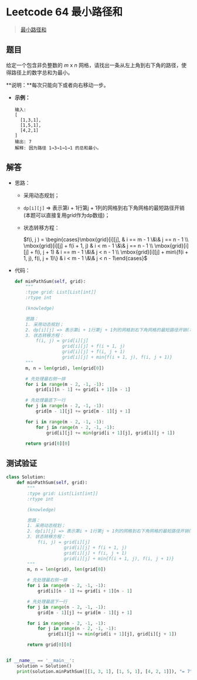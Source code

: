 # Leetcode 64 最小路径和

> [最小路径和](https://leetcode-cn.com/problems/minimum-path-sum/)

## 题目

给定一个包含非负整数的 *m* x *n* 网格，请找出一条从左上角到右下角的路径，使得路径上的数字总和为最小。

**说明：**每次只能向下或者向右移动一步。

- **示例：**

  ```
  输入:
  [
    [1,3,1],
    [1,5,1],
    [4,2,1]
  ]
  输出: 7
  解释: 因为路径 1→3→1→1→1 的总和最小。
  ```

## 解答

- 思路：

  - 采用动态规划；

  - `dp[i][j]` => 表示第i + 1行第j + 1列的网格到右下角网格的最短路径开销(本题可以直接复用grid作为dp数组)；

  - 状态转移方程：

    $f(i, j ) = \begin{cases}\mbox{grid}[i][j], & i == m - 1 \&\& j == n - 1 \\ \mbox{grid}[i][j] + f(i + 1, j) & i < m - 1 \&\& j == n - 1 \\ \mbox{grid}[i][j] + f(i, j + 1) & i == m - 1 \&\& j < n - 1 \\ \mbox{grid}[i][j] + min\{f(i + 1, j), f(i, j + 1)\} & i < m - 1 \&\& j < n - 1\end{cases}$

- 代码：

  ```python
  def minPathSum(self, grid):
      """
      :type grid: List[List[int]]
      :rtype int
  
      (knowledge)
  
      思路：
      1. 采用动态规划；
      2. dp[i][j] => 表示第i + 1行第j + 1列的网格到右下角网格的最短路径开销(本题可以直接复用grid作为dp数组)
      3. 状态转移方程：
          f(i, j) = grid[i][j]                                        i = m-1 && j = n - 1
                    grid[i][j] + f(i + 1, j)                          i < m - 1 && j = n - 1
                    grid[i][j] + f(i, j + 1)                          i = m - 1 && j < n - 1
                    grid[i][j] + min{f(i + 1, j), f(i, j + 1)}        i < m - 1 && j < n - 1
      """
      m, n = len(grid), len(grid[0])
  
      # 先处理最右侧一排
      for i in range(m - 2, -1, -1):
          grid[i][n - 1] += grid[i + 1][n - 1]
  
      # 先处理最底下一行
      for j in range(n - 2, -1, -1):
          grid[m - 1][j] += grid[m - 1][j + 1]
  
      for i in range(m - 2, -1, -1):
          for j in range(n - 2, -1, -1):
              grid[i][j] += min(grid[i + 1][j], grid[i][j + 1])
  
      return grid[0][0]
  ```

## 测试验证

```python
class Solution:
    def minPathSum(self, grid):
        """
        :type grid: List[List[int]]
        :rtype int

        (knowledge)

        思路：
        1. 采用动态规划；
        2. dp[i][j] => 表示第i + 1行第j + 1列的网格到右下角网格的最短路径开销(本题可以直接复用grid作为dp数组)
        3. 状态转移方程：
            f(i, j) = grid[i][j]                                        i = m-1 && j = n - 1
                      grid[i][j] + f(i + 1, j)                          i < m - 1 && j = n - 1
                      grid[i][j] + f(i, j + 1)                          i = m - 1 && j < n - 1
                      grid[i][j] + min{f(i + 1, j), f(i, j + 1)}        i < m - 1 && j < n - 1
        """
        m, n = len(grid), len(grid[0])

        # 先处理最右侧一排
        for i in range(m - 2, -1, -1):
            grid[i][n - 1] += grid[i + 1][n - 1]

        # 先处理最底下一行
        for j in range(n - 2, -1, -1):
            grid[m - 1][j] += grid[m - 1][j + 1]

        for i in range(m - 2, -1, -1):
            for j in range(n - 2, -1, -1):
                grid[i][j] += min(grid[i + 1][j], grid[i][j + 1])

        return grid[0][0]


if __name__ == '__main__':
    solution = Solution()
    print(solution.minPathSum([[1, 3, 1], [1, 5, 1], [4, 2, 1]]), "= 7")
```